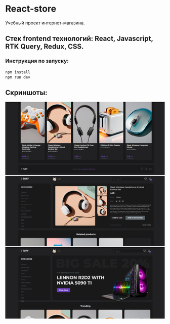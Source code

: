 # React-store

Учебный проект интернет-магазина.

<h2><b>Стек frontend технологий:</b> React, Javascript, RTK Query, Redux, CSS.</h2>

<h3>Инструкция по запуску:</h3>

```
npm install
npm run dev
```

<h2>Скриншоты:</h2>

![Main page](/pictures/1.png 'Main page')
![Main page](/pictures/2.png 'Main page')
![Main page](/pictures/3.png 'Main page')
